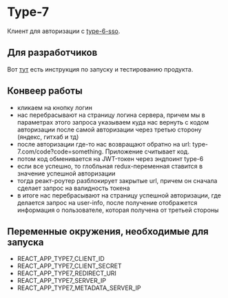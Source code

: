 # Type-7

Клиент для авторизации с [type-6-sso](https://github.com/timattt/TypeSix).

## Для разработчиков

Вот [тут](https://github.com/timattt/TypeSeven/blob/master/scripts/debug) есть инструкция по запуску и тестированию продукта.

## Конвеер работы

* кликаем на кнопку логин
* нас перебрасывают на страницу логина сервера, причем мы в параметрах этого запроса указываем куда нас вернуть с кодом авторизации после самой авторизации через третью сторону (яндекс, гитхаб и тд)
* после авторизации где-то нас возвращают обратно на url: type-7.com/code?code=something. Приложение считывает код.
* потом код обменивается на JWT-токен через эндпоинт type-6
* если все успешно, то глобльная redux-переменная ставится в значение успешной авторизации
* тогда реакт-роутер разблокирует закрытые url, причем он сначала сделает запрос на валидность токена
* в итоге нас перебрасывают на страницу успешной авторизации, где делается запрос на user-info, после получение отображется информация о пользователе, которая получена от третьей стороны

## Переменные окружения, необходимые для запуска

* REACT_APP_TYPE7_CLIENT_ID
* REACT_APP_TYPE7_CLIENT_SECRET
* REACT_APP_TYPE7_REDIRECT_URI
* REACT_APP_TYPE7_SERVER_IP
* REACT_APP_TYPE7_METADATA_SERVER_IP
